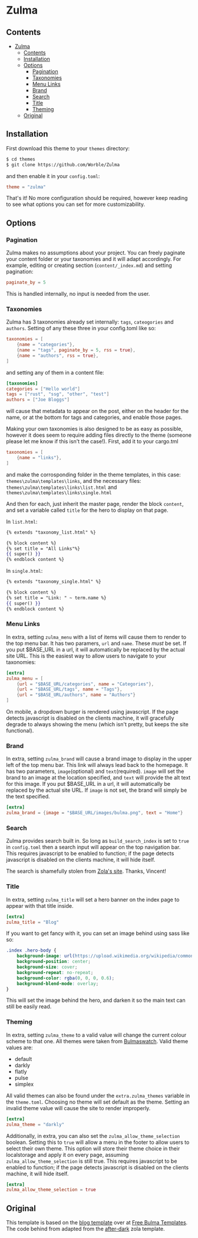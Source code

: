 # Zulma

## Contents

- [Zulma](#zulma)
  - [Contents](#contents)
  - [Installation](#installation)
  - [Options](#options)
    - [Pagination](#pagination)
    - [Taxonomies](#taxonomies)
    - [Menu Links](#menu-links)
    - [Brand](#brand)
    - [Search](#search)
    - [Title](#title)
    - [Theming](#theming)
  - [Original](#original)

## Installation
First download this theme to your `themes` directory:

```bash
$ cd themes
$ git clone https://github.com/Worble/Zulma
```
and then enable it in your `config.toml`:

```toml
theme = "zulma"
```

That's it! No more configuration should be required, however keep reading to see what options you can set for more customizability.

## Options

### Pagination
Zulma makes no assumptions about your project. You can freely paginate your content folder or your taxonomies and it will adapt accordingly. For example, editing or creating section (`content/_index.md`) and setting pagination:
```toml
paginate_by = 5
```
This is handled internally, no input is needed from the user.

### Taxonomies
Zulma has 3 taxonomies already set internally: `tags`, `cateogories` and `authors`. Setting of any these three in your config.toml like so:

```toml
taxonomies = [
    {name = "categories"},
    {name = "tags", paginate_by = 5, rss = true},
    {name = "authors", rss = true},
]
```

and setting any of them in a content file:

```toml
[taxonomies]
categories = ["Hello world"]
tags = ["rust", "ssg", "other", "test"]
authors = ["Joe Bloggs"]
```

will cause that metadata to appear on the post, either on the header for the name, or at the bottom for tags and categories, and enable those pages.

Making your own taxonomies is also designed to be as easy as possible, however it does seem to require adding files directly to the theme (someone please let me know if this isn't the case!). First, add it to your cargo.tml

```toml
taxonomies = [
    {name = "links"},
]
```

and make the corrosponding folder in the theme templates, in this case: `themes\zulma\templates\links`, and the necessary files: `themes\zulma\templates\links\list.html` and `themes\zulma\templates\links\single.html`

And then for each, just inherit the master page, render the block `content`, and set a variable called `title` for the hero to display on that page.

In `list.html`:
```handlebars
{% extends "taxonomy_list.html" %}

{% block content %}
{% set title = "All Links"%}
{{ super() }}
{% endblock content %}
```

In `single.html`:
```handlebars
{% extends "taxonomy_single.html" %}

{% block content %}
{% set title = "Link: " ~ term.name %}
{{ super() }}
{% endblock content %}
```

### Menu Links
In extra, setting `zulma_menu` with a list of items will cause them to render to the top menu bar. It has two paramers, `url` and `name`. These *must* be set. If you put $BASE_URL in a url, it will automatically be replaced by the actual site URL. This is the easiest way to allow users to navigate to your taxonomies:

```toml
[extra]
zulma_menu = [
    {url = "$BASE_URL/categories", name = "Categories"},
    {url = "$BASE_URL/tags", name = "Tags"},
    {url = "$BASE_URL/authors", name = "Authors"}
]
```

On mobile, a dropdown burger is rendered using javascript. If the page detects javascript is disabled on the clients machine, it will gracefully degrade to always showing the menu (which isn't pretty, but keeps the site functional).

### Brand
In extra, setting `zulma_brand` will cause a brand image to display in the upper left of the top menu bar. This link will always lead back to the homepage. It has two parameters, `image`(optional) and `text`(required). `image` will set the brand to an image at the location specified, and `text` will provide the alt text for this image. If you put $BASE_URL in a url, it will automatically be replaced by the actual site URL. If `image` is not set, the brand will simply be the text specified.

```toml
[extra]
zulma_brand = {image = "$BASE_URL/images/bulma.png", text = "Home"}
```

### Search
Zulma provides search built in. So long as `build_search_index` is set to `true` in `config.toml` then a search input will appear on the top navigation bar. This requires javascript to be enabled to function; if the page detects javascript is disabled on the clients machine, it will hide itself.

The search is shamefully stolen from [Zola's site](https://github.com/getzola/zola/blob/master/docs/static/search.js). Thanks, Vincent!

### Title
In extra, setting `zulma_title` will set a hero banner on the index page to appear with that title inside.

```toml
[extra]
zulma_title = "Blog"
```

If you want to get fancy with it, you can set an image behind using sass like so:
```scss
.index .hero-body {
    background-image: url(https://upload.wikimedia.org/wikipedia/commons/thumb/f/f6/Plum_trees_Kitano_Tenmangu.jpg/1200px-Plum_trees_Kitano_Tenmangu.jpg);
    background-position: center;
    background-size: cover;
    background-repeat: no-repeat;
    background-color: rgba(0, 0, 0, 0.6);
    background-blend-mode: overlay;
}
```
This will set the image behind the hero, and darken it so the main text can still be easily read.

### Theming
In extra, setting `zulma_theme` to a valid value will change the current colour scheme to that one. All themes were taken from [Bulmaswatch](https://jenil.github.io/bulmaswatch/). Valid theme values are:

- default
- darkly
- flatly
- pulse
- simplex

All valid themes can also be found under the `extra.zulma_themes` variable in the `theme.toml`. Choosing no theme will set default as the theme. Setting an invalid theme value will cause the site to render improperly.

```toml
[extra]
zulma_theme = "darkly"
```

Additionally, in extra, you can also set the `zulma_allow_theme_selection` boolean. Setting this to `true` will allow a menu in the footer to allow users to select their own theme. This option will store their theme choice in their localstorage and apply it on every page, assuming `zulma_allow_theme_selection` is still true. This requires javascript to be enabled to function; if the page detects javascript is disabled on the clients machine, it will hide itself.

```toml
[extra]
zulma_allow_theme_selection = true
```

## Original
This template is based on the [blog template](https://dansup.github.io/bulma-templates/templates/blog.html) over at [Free Bulma Templates](https://dansup.github.io/bulma-templates/). The code behind from adapted from the [after-dark](https://github.com/getzola/after-dark/blob/master/README.md) zola template.